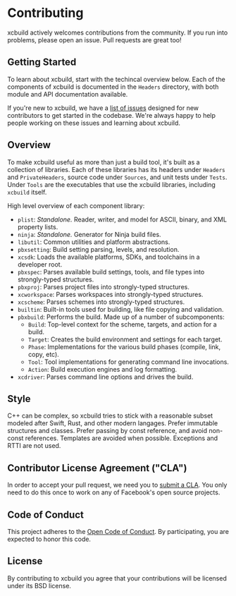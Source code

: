 # Contributing

xcbuild actively welcomes contributions from the community. If you run into problems, please open an issue. Pull requests are great too!

## Getting Started

To learn about xcbuild, start with the techincal overview below. Each of the components of xcbuild is documented in the `Headers` directory, with both module and API documentation available.

If you're new to xcbuild, we have a [list of issues](https://github.com/facebook/xcbuild/labels/starter) designed for new contributors to get started in the codebase. We're always happy to help people working on these issues and learning about xcbuild.

## Overview

To make xcbuild useful as more than just a build tool, it's built as a collection of libraries. Each of these libraries has its headers under `Headers` and `PrivateHeaders`, source code under `Sources`, and unit tests under `Tests`. Under `Tools` are the executables that use the xcbuild libraries, including `xcbuild` itself.

High level overview of each component library:

 - `plist`: *Standalone.* Reader, writer, and model for ASCII, binary, and XML property lists.
 - `ninja`: *Standalone.* Generator for Ninja build files.
 - `libutil`: Common utilities and platform abstractions.
 - `pbxsetting`: Build setting parsing, levels, and resolution.
 - `xcsdk`: Loads the available platforms, SDKs, and toolchains in a developer root.
 - `pbxspec`: Parses available build settings, tools, and file types into strongly-typed structures.
 - `pbxproj`: Parses project files into strongly-typed structures.
 - `xcworkspace`: Parses workspaces into strongly-typed structures.
 - `xcscheme`: Parses schemes into strongly-typed structures.
 - `builtin`: Built-in tools used for building, like file copying and validation.
 - `pbxbuild`: Performs the build. Made up of a number of subcomponents:
   - `Build`: Top-level context for the scheme, targets, and action for a build.
   - `Target`: Creates the build environment and settings for each target.
   - `Phase`: Implementations for the various build phases (compile, link, copy, etc).
   - `Tool`: Tool implementations for generating command line invocations.
   - `Action`: Build execution engines and log formatting.
 - `xcdriver`: Parses command line options and drives the build.

## Style

C++ can be complex, so xcbuild tries to stick with a reasonable subset modeled after Swift, Rust, and other modern langages. Prefer immutable structures and classes. Prefer passing by const reference, and avoid non-const references. Templates are avoided when possible. Exceptions and RTTI are not used.

## Contributor License Agreement ("CLA")

In order to accept your pull request, we need you to [submit a CLA](https://code.facebook.com/cla). You only need to do this once to work on any of Facebook's open source projects.

## Code of Conduct

This project adheres to the [Open Code of Conduct](http://todogroup.org/opencodeofconduct/#xcbuild/opensource@fb.com). By participating, you are expected to honor this code.

## License

By contributing to xcbuild you agree that your contributions will be licensed under its BSD license.
